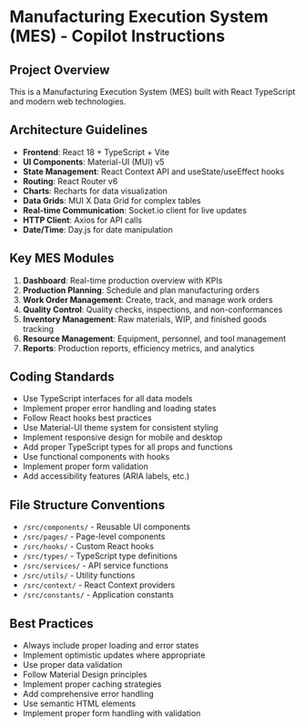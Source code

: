 # Manufacturing Execution System (MES) - Copilot Instructions

<!-- Use this file to provide workspace-specific custom instructions to Copilot. For more details, visit https://code.visualstudio.com/docs/copilot/copilot-customization#_use-a-githubcopilotinstructionsmd-file -->

## Project Overview
This is a Manufacturing Execution System (MES) built with React TypeScript and modern web technologies.

## Architecture Guidelines
- **Frontend**: React 18 + TypeScript + Vite
- **UI Components**: Material-UI (MUI) v5
- **State Management**: React Context API and useState/useEffect hooks
- **Routing**: React Router v6
- **Charts**: Recharts for data visualization
- **Data Grids**: MUI X Data Grid for complex tables
- **Real-time Communication**: Socket.io client for live updates
- **HTTP Client**: Axios for API calls
- **Date/Time**: Day.js for date manipulation

## Key MES Modules
1. **Dashboard**: Real-time production overview with KPIs
2. **Production Planning**: Schedule and plan manufacturing orders
3. **Work Order Management**: Create, track, and manage work orders
4. **Quality Control**: Quality checks, inspections, and non-conformances
5. **Inventory Management**: Raw materials, WIP, and finished goods tracking
6. **Resource Management**: Equipment, personnel, and tool management
7. **Reports**: Production reports, efficiency metrics, and analytics

## Coding Standards
- Use TypeScript interfaces for all data models
- Implement proper error handling and loading states
- Follow React hooks best practices
- Use Material-UI theme system for consistent styling
- Implement responsive design for mobile and desktop
- Add proper TypeScript types for all props and functions
- Use functional components with hooks
- Implement proper form validation
- Add accessibility features (ARIA labels, etc.)

## File Structure Conventions
- `/src/components/` - Reusable UI components
- `/src/pages/` - Page-level components
- `/src/hooks/` - Custom React hooks
- `/src/types/` - TypeScript type definitions
- `/src/services/` - API service functions
- `/src/utils/` - Utility functions
- `/src/context/` - React Context providers
- `/src/constants/` - Application constants

## Best Practices
- Always include proper loading and error states
- Implement optimistic updates where appropriate
- Use proper data validation
- Follow Material Design principles
- Implement proper caching strategies
- Add comprehensive error handling
- Use semantic HTML elements
- Implement proper form handling with validation
